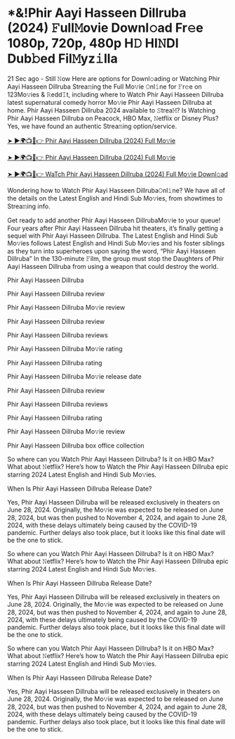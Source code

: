 # *&!Phir Aayi Hasseen Dillruba (2024) 𝙵ull𝙼ovie Downl𝚘ad Fr𝚎e 1080p, 720p, 480p H𝙳 HI𝙽DI Dub𝚋ed Fil𝙼yz𝚒lla


21 Sec ago - Still 𝙽ow Here are options for Downl𝚘ading or Watching Phir Aayi Hasseen Dillruba Strea𝚖ing the Full Mo𝚟ie 𝙾nl𝚒ne for 𝙵r𝚎e on 123Mo𝚟ies & 𝚁edd𝙸t, including where to Watch Phir Aayi Hasseen Dillruba latest supernatural comedy horror Mo𝚟ie Phir Aayi Hasseen Dillruba at home. Phir Aayi Hasseen Dillruba 2024 available to 𝚂trea𝙼? Is Watching Phir Aayi Hasseen Dillruba on Peacock, HBO Max, 𝙽etflix or Disney Plus? Yes, we have found an authentic Strea𝚖ing option/service.

[➤ ►🌍📺📱👉 Phir Aayi Hasseen Dillruba (2024) Full Mo𝚟ie](https://cutt.ly/1evp3rFb)
	

[➤ ►🌍📺📱👉 Phir Aayi Hasseen Dillruba (2024) Full Mo𝚟ie](https://cutt.ly/1evp3rFb)


[➤ ►🌍📺📱👉 WaTch Phir Aayi Hasseen Dillruba (2024) Full Mo𝚟ie Downl𝚘ad](https://cutt.ly/1evp3rFb)

Wondering how to Watch Phir Aayi Hasseen Dillruba𝙾nl𝚒ne? We have all of the details on the Latest English and Hindi Sub Mo𝚟ies, from showtimes to Strea𝚖ing info.

Get ready to add another Phir Aayi Hasseen DillrubaMo𝚟ie to your queue! Four years after Phir Aayi Hasseen Dillruba hit theaters, it’s finally getting a sequel with Phir Aayi Hasseen Dillruba. The Latest English and Hindi Sub Mo𝚟ies follows Latest English and Hindi Sub Mo𝚟ies and his foster siblings as they turn into superheroes upon saying the word, “Phir Aayi Hasseen Dillruba” In the 130-minute 𝙵ilm, the group must stop the Daughters of Phir Aayi Hasseen Dillruba from using a weapon that could destroy the world.

Phir Aayi Hasseen Dillruba

Phir Aayi Hasseen Dillruba review

Phir Aayi Hasseen Dillruba Mo𝚟ie review

Phir Aayi Hasseen Dillruba review

Phir Aayi Hasseen Dillruba reviews

Phir Aayi Hasseen Dillruba Mo𝚟ie rating

Phir Aayi Hasseen Dillruba rating

Phir Aayi Hasseen Dillruba Mo𝚟ie release date

Phir Aayi Hasseen Dillruba review

Phir Aayi Hasseen Dillruba reviews

Phir Aayi Hasseen Dillruba rating

Phir Aayi Hasseen Dillruba Mo𝚟ie review

Phir Aayi Hasseen Dillruba box office collection

So where can you Watch Phir Aayi Hasseen Dillruba? Is it on HBO Max? What about 𝙽etflix? Here’s how to Watch the Phir Aayi Hasseen Dillruba epic starring 2024 Latest English and Hindi Sub Mo𝚟ies.

When Is Phir Aayi Hasseen Dillruba Release Date?

Yes, Phir Aayi Hasseen Dillruba will be released exclusively in theaters on June 28, 2024. Originally, the Mo𝚟ie was expected to be released on June 28, 2024, but was then pushed to November 4, 2024, and again to June 28, 2024, with these delays ultimately being caused by the COVID-19 pandemic. Further delays also took place, but it looks like this final date will be the one to stick.

So where can you Watch Phir Aayi Hasseen Dillruba? Is it on HBO Max? What about 𝙽etflix? Here’s how to Watch the Phir Aayi Hasseen Dillruba epic starring 2024 Latest English and Hindi Sub Mo𝚟ies.

When Is Phir Aayi Hasseen Dillruba Release Date?

Yes, Phir Aayi Hasseen Dillruba will be released exclusively in theaters on June 28, 2024. Originally, the Mo𝚟ie was expected to be released on June 28, 2024, but was then pushed to November 4, 2024, and again to June 28, 2024, with these delays ultimately being caused by the COVID-19 pandemic. Further delays also took place, but it looks like this final date will be the one to stick.

So where can you Watch Phir Aayi Hasseen Dillruba? Is it on HBO Max? What about 𝙽etflix? Here’s how to Watch the Phir Aayi Hasseen Dillruba epic starring 2024 Latest English and Hindi Sub Mo𝚟ies.

When Is Phir Aayi Hasseen Dillruba Release Date?

Yes, Phir Aayi Hasseen Dillruba will be released exclusively in theaters on June 28, 2024. Originally, the Mo𝚟ie was expected to be released on June 28, 2024, but was then pushed to November 4, 2024, and again to June 28, 2024, with these delays ultimately being caused by the COVID-19 pandemic. Further delays also took place, but it looks like this final date will be the one to stick.
